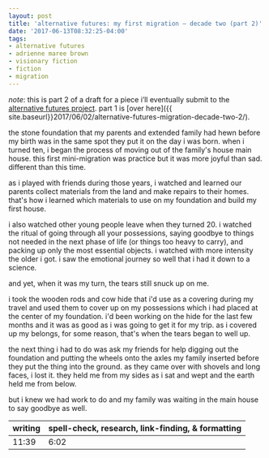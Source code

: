 ```yaml
---
layout: post
title: 'alternative futures: my first migration – decade two (part 2)'
date: '2017-06-13T08:32:25-04:00'
tags:
- alternative futures
- adrienne maree brown
- visionary fiction
- fiction
- migration
--- 
```


_note_: this is part 2 of a draft for a piece i’ll eventually submit to the [alternative futures project](http://colabradio.mit.edu/category/alternative-futures/). part 1 is [over here]({{ site.baseurl}}2017/06/02/alternative-futures-migration-decade-two-2/). 

the stone foundation that my parents and extended family had hewn before my birth was in the same spot they put it on the day i was born. when i turned ten, i began the process of moving out of the family's house main house. this first mini-migration was practice but it was more joyful than sad. different than this time. 

as i played with friends during those years, i watched and learned our parents collect materials from the land and make repairs to their homes. that's how i learned which materials to use on my foundation and build my first house. 

i also watched other young people leave when they turned 20. i watched the ritual of going through all your possessions, saying goodbye to things not needed in the next phase of life (or things too heavy to carry), and packing up only the most essential objects. i watched with more intensity the older i got. i saw the emotional journey so well that i had it down to a science. 

and yet, when it was my turn, the tears still snuck up on me. 

i took the wooden rods and cow hide that i'd use as a covering during my travel and used them to cover up on my possessions which i had placed at the center of my foundation. i'd been working on the hide for the last few months and it was as good as i was going to get it for my trip. as i covered up my belongs, for some reason, that's when the tears began to well up. 

the next thing i had to do was ask my friends for help digging out the foundation and putting the wheels onto the axles my family inserted before they put the thing into the ground. as they came over with shovels and long faces, i lost it. they held me from my sides as i sat and wept and the earth held me from below.

but i knew we had work to do and my family was waiting in the main house to say goodbye as well. 

<table>
	<thead>
		<tr>
			<th>writing</th>
			<th>spell-check, research, link-finding, & formatting</th>
		</tr>
	</thead>
	<tbody>
		<tr>
			<td>11:39</td>
			<td>6:02</td>
		</tr>
	</tbody>
</table>